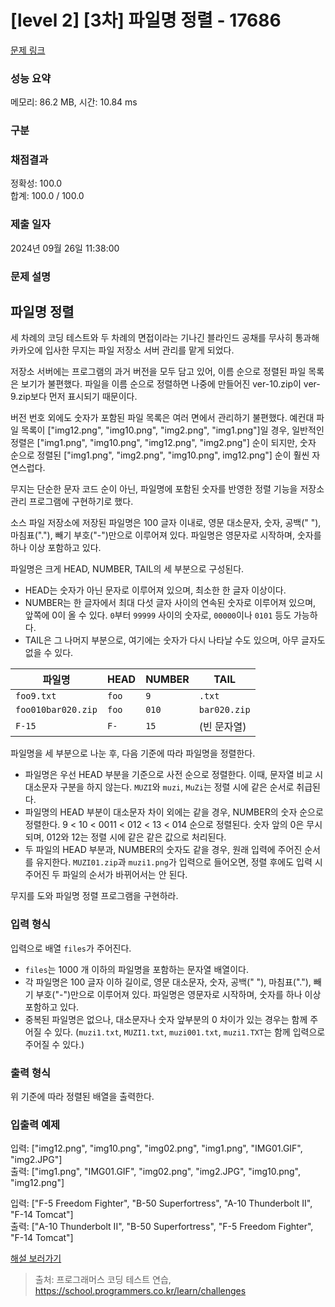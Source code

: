 # [level 2] [3차] 파일명 정렬 - 17686 

[문제 링크](https://school.programmers.co.kr/learn/courses/30/lessons/17686) 

### 성능 요약

메모리: 86.2 MB, 시간: 10.84 ms

### 구분

 > 

### 채점결과

정확성: 100.0<br/>합계: 100.0 / 100.0

### 제출 일자

2024년 09월 26일 11:38:00

### 문제 설명

<h2>파일명 정렬</h2>

<p>세 차례의 코딩 테스트와 두 차례의 면접이라는 기나긴 블라인드 공채를 무사히 통과해 카카오에 입사한 무지는 파일 저장소 서버 관리를 맡게 되었다.</p>

<p>저장소 서버에는 프로그램의 과거 버전을 모두 담고 있어, 이름 순으로 정렬된 파일 목록은 보기가 불편했다. 파일을 이름 순으로 정렬하면 나중에 만들어진 ver-10.zip이 ver-9.zip보다 먼저 표시되기 때문이다.</p>

<p>버전 번호 외에도 숫자가 포함된 파일 목록은 여러 면에서 관리하기 불편했다. 예컨대 파일 목록이 ["img12.png", "img10.png", "img2.png", "img1.png"]일 경우, 일반적인 정렬은 ["img1.png", "img10.png", "img12.png", "img2.png"] 순이 되지만, 숫자 순으로 정렬된 ["img1.png", "img2.png", "img10.png", img12.png"] 순이 훨씬 자연스럽다.</p>

<p>무지는 단순한 문자 코드 순이 아닌, 파일명에 포함된 숫자를 반영한 정렬 기능을 저장소 관리 프로그램에 구현하기로 했다.</p>

<p>소스 파일 저장소에 저장된 파일명은 100 글자 이내로, 영문 대소문자, 숫자, 공백(" "), 마침표("."), 빼기 부호("-")만으로 이루어져 있다. 파일명은 영문자로 시작하며, 숫자를 하나 이상 포함하고 있다.</p>

<p>파일명은 크게 HEAD, NUMBER, TAIL의 세 부분으로 구성된다.</p>

<ul>
<li>HEAD는 숫자가 아닌 문자로 이루어져 있으며, 최소한 한 글자 이상이다. </li>
<li>NUMBER는 한 글자에서 최대 다섯 글자 사이의 연속된 숫자로 이루어져 있으며, 앞쪽에 0이 올 수 있다. <code>0</code>부터 <code>99999</code> 사이의 숫자로, <code>00000</code>이나 <code>0101</code> 등도 가능하다.</li>
<li>TAIL은 그 나머지 부분으로, 여기에는 숫자가 다시 나타날 수도 있으며, 아무 글자도 없을 수 있다.</li>
</ul>
<table class="table">
        <thead><tr>
<th>파일명</th>
<th>HEAD</th>
<th>NUMBER</th>
<th>TAIL</th>
</tr>
</thead>
        <tbody><tr>
<td><code>foo9.txt</code></td>
<td><code>foo</code></td>
<td><code>9</code></td>
<td><code>.txt</code></td>
</tr>
<tr>
<td><code>foo010bar020.zip</code></td>
<td><code>foo</code></td>
<td><code>010</code></td>
<td><code>bar020.zip</code></td>
</tr>
<tr>
<td><code>F-15</code></td>
<td><code>F-</code></td>
<td><code>15</code></td>
<td>(빈 문자열)</td>
</tr>
</tbody>
      </table>
<p>파일명을 세 부분으로 나눈 후, 다음 기준에 따라 파일명을 정렬한다.</p>

<ul>
<li>파일명은 우선 HEAD 부분을 기준으로 사전 순으로 정렬한다. 이때, 문자열 비교 시 대소문자 구분을 하지 않는다. <code>MUZI</code>와 <code>muzi</code>, <code>MuZi</code>는 정렬 시에 같은 순서로 취급된다.</li>
<li>파일명의 HEAD 부분이 대소문자 차이 외에는 같을 경우, NUMBER의 숫자 순으로 정렬한다. 9 &lt; 10 &lt; 0011 &lt; 012 &lt; 13 &lt; 014 순으로 정렬된다. 숫자 앞의 0은 무시되며, 012와 12는 정렬 시에 같은 같은 값으로 처리된다.</li>
<li>두 파일의 HEAD 부분과, NUMBER의 숫자도 같을 경우, 원래 입력에 주어진 순서를 유지한다. <code>MUZI01.zip</code>과 <code>muzi1.png</code>가 입력으로 들어오면, 정렬 후에도 입력 시 주어진 두 파일의 순서가 바뀌어서는 안 된다.</li>
</ul>

<p>무지를 도와 파일명 정렬 프로그램을 구현하라.</p>

<h3>입력 형식</h3>

<p>입력으로 배열 <code>files</code>가 주어진다.</p>

<ul>
<li><code>files</code>는 1000 개 이하의 파일명을 포함하는 문자열 배열이다.</li>
<li>각 파일명은 100 글자 이하 길이로, 영문 대소문자, 숫자, 공백(" "), 마침표("."), 빼기 부호("-")만으로 이루어져 있다. 파일명은 영문자로 시작하며, 숫자를 하나 이상 포함하고 있다.</li>
<li>중복된 파일명은 없으나, 대소문자나 숫자 앞부분의 0 차이가 있는 경우는 함께 주어질 수 있다. (<code>muzi1.txt</code>, <code>MUZI1.txt</code>, <code>muzi001.txt</code>, <code>muzi1.TXT</code>는 함께 입력으로 주어질 수 있다.)</li>
</ul>

<h3>출력 형식</h3>

<p>위 기준에 따라 정렬된 배열을 출력한다.</p>

<h3>입출력 예제</h3>

<p>입력: ["img12.png", "img10.png", "img02.png", "img1.png", "IMG01.GIF", "img2.JPG"]<br>
출력: ["img1.png", "IMG01.GIF", "img02.png", "img2.JPG", "img10.png", "img12.png"]</p>

<p>입력: ["F-5 Freedom Fighter", "B-50 Superfortress", "A-10 Thunderbolt II", "F-14 Tomcat"]<br>
출력: ["A-10 Thunderbolt II", "B-50 Superfortress", "F-5 Freedom Fighter", "F-14 Tomcat"]</p>

<p><a href="http://tech.kakao.com/2017/11/14/kakao-blind-recruitment-round-3/" target="_blank" rel="noopener">해설 보러가기</a></p>


> 출처: 프로그래머스 코딩 테스트 연습, https://school.programmers.co.kr/learn/challenges